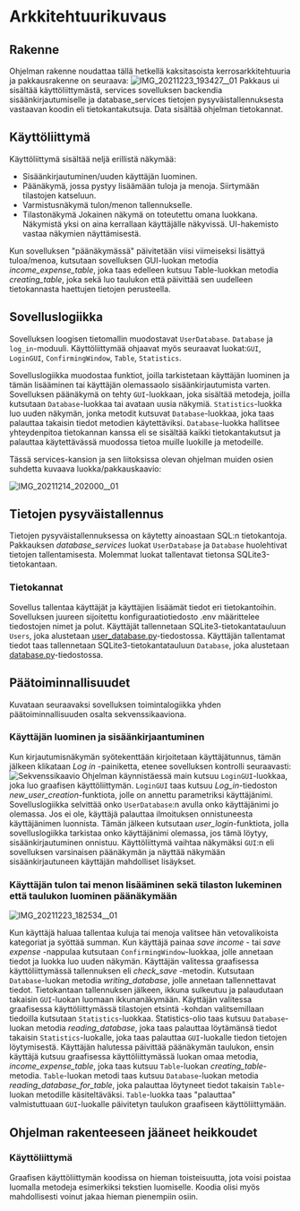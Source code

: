 # Arkkitehtuurikuvaus

## Rakenne

Ohjelman rakenne noudattaa tällä hetkellä kaksitasoista kerrosarkkitehtuuria ja pakkausrakenne on seuraava:
![IMG_20211223_193427__01](https://user-images.githubusercontent.com/93583969/147274701-3b53060f-5d54-45c0-83b9-43992041c266.jpg)
Pakkaus ui sisältää käyttöliittymästä, services sovelluksen backendia sisäänkirjautumiselle ja database_services tietojen pysyväistallennuksesta vastaavan koodin eli tietokantakutsuja. Data sisältää ohjelman tietokannat.

## Käyttöliittymä

Käyttöliittymä sisältää neljä erillistä näkymää:
- Sisäänkirjautuminen/uuden käyttäjän luominen.
- Päänäkymä, jossa pystyy lisäämään tuloja ja menoja. Siirtymään tilastojen katseluun.
- Varmistusnäkymä tulon/menon tallennukselle.
- Tilastonäkymä
Jokainen näkymä on toteutettu omana luokkana. Näkymistä yksi on aina kerrallaan käyttäjälle näkyvissä. UI-hakemisto vastaa näkymien näyttämisestä. 

Kun sovelluksen "päänäkymässä" päivitetään viisi viimeiseksi lisättyä tuloa/menoa, kutsutaan sovelluksen GUI-luokan metodia *income_expense_table*, joka taas edelleen kutsuu Table-luokkan metodia *creating_table*, joka sekä luo taulukon että päivittää sen uudelleen tietokannasta haettujen tietojen perusteella.

## Sovelluslogiikka

Sovelluksen loogisen tietomallin muodostavat ``UserDatabase``. ``Database`` ja ``log_in``-moduuli. Käyttöliittymää ohjaavat myös seuraavat luokat:``GUI``, ``LoginGUI``, ``ConfirmingWindow``, ``Table``, ``Statistics``.

Sovelluslogiikka muodostaa funktiot, joilla tarkistetaan käyttäjän luominen ja tämän lisääminen tai käyttäjän olemassaolo sisäänkirjautumista varten. 
Sovelluksen päänäkymä on tehty ``GUI``-luokkaan, joka sisältää metodeja, joilla kutsutaan ``Database``-luokkaa tai avataan uusia näkymiä.
``Statistics``-luokka luo uuden näkymän, jonka metodit kutsuvat ``Database``-luokkaa, joka taas palauttaa takaisin tiedot metodien käytettäviksi.
``Database``-luokka hallitsee yhteydenpitoa tietokannan kanssa eli se sisältää kaikki tietokantakutsut ja palauttaa käytettävässä muodossa tietoa muille luokille ja metodeille.

Tässä services-kansion ja sen liitoksissa olevan ohjelman muiden osien suhdetta kuvaava luokka/pakkauskaavio:

![IMG_20211214_202000__01](https://user-images.githubusercontent.com/93583969/146057272-97943cb3-8197-45f4-92b7-7c90901f273f.jpg)

## Tietojen pysyväistallennus
Tietojen pysyväistallennuksessa on käytetty ainoastaan SQL:n tietokantoja. Pakkauksen *database_services* luokat ``UserDatabase`` ja ``Database`` huolehtivat tietojen tallentamisesta. Molemmat luokat tallentavat tietonsa SQLite3-tietokantaan.

### Tietokannat

Sovellus tallentaa käyttäjät ja käyttäjien lisäämät tiedot eri tietokantoihin.
Sovelluksen juureen sijoitettu konfiguraatiotiedosto .env määrittelee tiedostojen nimet ja polut.
Käyttäjät tallennetaan SQLite3-tietokantatauluun ``Users``, joka alustetaan [user_database.py](https://github.com/tikuisma/ot-harjoitustyo/blob/master/src/database_services/user_database.py)-tiedostossa.
Käyttäjän tallentamat tiedot taas tallennetaan SQLite3-tietokantatauluun ``Database``, joka alustetaan [database.py](https://github.com/tikuisma/ot-harjoitustyo/blob/master/src/database_services/database.py)-tiedostossa.

## Päätoiminnallisuudet

Kuvataan seuraavaksi sovelluksen toimintalogiikka yhden päätoiminnallisuuden osalta sekvenssikaaviona.

### Käyttäjän luominen ja sisäänkirjaantuminen

Kun kirjautumisnäkymän syötekenttään kirjoitetaan käyttäjätunnus, tämän jälkeen klikataan *Log in* -painiketta, etenee sovelluksen kontrolli seuraavasti:
![Sekvenssikaavio](https://user-images.githubusercontent.com/93583969/145101548-ba1e8c03-7423-4ab2-925e-fe460cb79202.jpg)
Ohjelman käynnistäessä main kutsuu ``LoginGUI``-luokkaa, joka luo graafisen käyttöliittymän. ``LoginGUI`` taas kutsuu *Log_in*-tiedoston *new_user_creation*-funktiota, jolle on annettu parametriksi käyttäjänimi. Sovelluslogiikka selvittää onko ``UserDatabase``:n avulla onko käyttäjänimi jo olemassa. Jos ei ole, käyttäjä palauttaa ilmoituksen onnistuneesta käyttäjänimen luonnista. Tämän jälkeen kutsutaan *user_login*-funktiota, jolla sovelluslogiikka tarkistaa onko käyttäjänimi olemassa, jos tämä löytyy, sisäänkirjautuminen onnistuu. Käyttöliittymä vaihtaa näkymäksi ``GUI``:n eli sovelluksen varsinaisen päänäkymän ja näyttää näkymään sisäänkirjautuneen käyttäjän mahdolliset lisäykset.

### Käyttäjän tulon tai menon lisääminen sekä tilaston lukeminen että taulukon luominen päänäkymään
![IMG_20211223_182534__01](https://user-images.githubusercontent.com/93583969/147267923-8994279a-bf2a-4cbb-9dd8-afd93738909b.jpg)

Kun käyttäjä haluaa tallentaa kuluja tai menoja valitsee hän vetovalikoista kategoriat ja syöttää summan. Kun käyttäjä painaa *save income* - tai *save expense* -nappulaa kutsutaan ``ConfirmingWindow``-luokkaa, jolle annetaan tiedot ja luokka luo uuden näkymän. Käyttäjän valitessa graafisessa käyttöliittymässä tallennuksen eli *check_save* -metodin. Kutsutaan ``Database``-luokan metodia *writing_database*, jolle annetaan tallennettavat tiedot. Tietokantaan tallennuksen jälkeen, ikkuna sulkeutuu ja palaudutaan takaisin ``GUI``-luokan luomaan ikkunanäkymään. Käyttäjän valitessa graafisessa käyttöliittymässä tilastojen etsintä -kohdan valitsemillaan tiedoilla kutsutaan ``Statistics``-luokkaa. Statistics-olio taas kutsuu ``Database``-luokan metodia *reading_database*, joka taas palauttaa löytämänsä tiedot takaisin ``Statistics``-luokalle, joka taas palauttaa ``GUI``-luokalle tiedon tietojen löytymisestä. Käyttäjän halutessa päivittää päänäkymän taulukon, ensin käyttäjä kutsuu graafisessa käyttöliittymässä luokan omaa metodia, *income_expense_table*, joka taas kutsuu ``Table``-luokan *creating_table*-metodia. ``Table``-luokan metodi taas kutsuu ``Database``-luokan metodia *reading_database_for_table*, joka palauttaa löytyneet tiedot takaisin ``Table``-luokan metodille käsiteltäväksi. ``Table``-luokka taas "palauttaa" valmistuttuaan ``GUI``-luokalle päivitetyn taulukon graafiseen käyttöliittymään. 

## Ohjelman rakenteeseen jääneet heikkoudet

### Käyttöliittymä
Graafisen käyttöliittymän koodissa on hieman toisteisuutta, jota voisi poistaa luomalla metodeja esimerkiksi tekstien luomiselle. Koodia olisi myös mahdollisesti voinut jakaa hieman pienempiin osiin.
